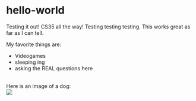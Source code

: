 # hello-world
Testing it out! CS35 all the way!
Testing testing testing. This works great as far as I can tell. 

My favorite things are:
<ul>
<li> Videogames </li>
<li> sleeping ing </li>
<li> asking the REAL questions here </li>
</ul>

<br>
Here is an image of a dog:<br>
<img src="https://www.cdc.gov/features/dog-bite-prevention/dog-bite-prevention_456px.jpg">
<br>
